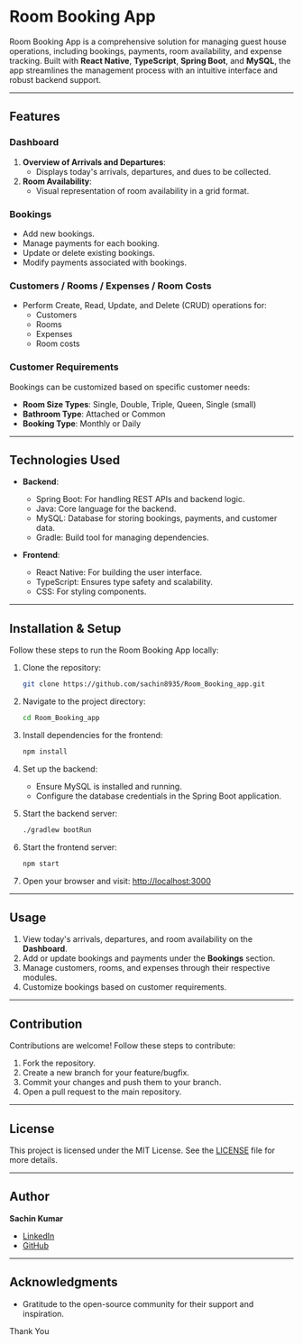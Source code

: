 # Room Booking App

Room Booking App is a comprehensive solution for managing guest house operations, including bookings, payments, room availability, and expense tracking. Built with **React Native**, **TypeScript**, **Spring Boot**, and **MySQL**, the app streamlines the management process with an intuitive interface and robust backend support.

---

## Features

### Dashboard

1. **Overview of Arrivals and Departures**:
   - Displays today's arrivals, departures, and dues to be collected.
2. **Room Availability**:
   - Visual representation of room availability in a grid format.

### Bookings

- Add new bookings.
- Manage payments for each booking.
- Update or delete existing bookings.
- Modify payments associated with bookings.

### Customers / Rooms / Expenses / Room Costs

- Perform Create, Read, Update, and Delete (CRUD) operations for:
  - Customers
  - Rooms
  - Expenses
  - Room costs

### Customer Requirements

Bookings can be customized based on specific customer needs:

- **Room Size Types**: Single, Double, Triple, Queen, Single (small)
- **Bathroom Type**: Attached or Common
- **Booking Type**: Monthly or Daily

---

## Technologies Used

- **Backend**:
  - Spring Boot: For handling REST APIs and backend logic.
  - Java: Core language for the backend.
  - MySQL: Database for storing bookings, payments, and customer data.
  - Gradle: Build tool for managing dependencies.

- **Frontend**:
  - React Native: For building the user interface.
  - TypeScript: Ensures type safety and scalability.
  - CSS: For styling components.

---

## Installation & Setup

Follow these steps to run the Room Booking App locally:

1. Clone the repository:
   ```bash
   git clone https://github.com/sachin8935/Room_Booking_app.git
   ```

2. Navigate to the project directory:
   ```bash
   cd Room_Booking_app
   ```

3. Install dependencies for the frontend:
   ```bash
   npm install
   ```

4. Set up the backend:
   - Ensure MySQL is installed and running.
   - Configure the database credentials in the Spring Boot application.

5. Start the backend server:
   ```bash
   ./gradlew bootRun
   ```

6. Start the frontend server:
   ```bash
   npm start
   ```

7. Open your browser and visit:
   [http://localhost:3000](http://localhost:3000)

---

## Usage

1. View today's arrivals, departures, and room availability on the **Dashboard**.
2. Add or update bookings and payments under the **Bookings** section.
3. Manage customers, rooms, and expenses through their respective modules.
4. Customize bookings based on customer requirements.

---

## Contribution

Contributions are welcome! Follow these steps to contribute:

1. Fork the repository.
2. Create a new branch for your feature/bugfix.
3. Commit your changes and push them to your branch.
4. Open a pull request to the main repository.

---

## License

This project is licensed under the MIT License. See the [LICENSE](LICENSE) file for more details.

---

## Author

**Sachin Kumar**

- [LinkedIn](https://www.linkedin.com/in/startwithsachin)
- [GitHub](https://github.com/sachin8935)

---

## Acknowledgments

- Gratitude to the open-source community for their support and inspiration.

Thank You